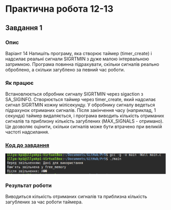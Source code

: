 # Практична робота 12-13

## Завдання 1

### Опис

Варіант 14
Напишіть програму, яка створює таймер (timer_create) і надсилає реальні сигнали SIGRTMIN з дуже малою інтервальною затримкою. Програма повинна підрахувати, скільки сигналів реально оброблено, а скільки загублено за певний час роботи.

### Як працює

Встановлюється обробник сигналу SIGRTMIN через sigaction з SA_SIGINFO. Створюється таймер через timer_create, який надсилає сигнал SIGRTMIN кожну мілісекунду. У обробнику сигналу ведеться підрахунок отриманих сигналів. Після закінчення часу (наприклад, 1 секунда) таймер видаляється, і програма виводить кількість отриманих сигналів та приблизну кількість загублених (MAX_SIGNALS - отримано). Це дозволяє оцінити, скільки сигналів може бути втрачено при великій частоті надсилання.

### [Код до завдання](main.c)

![Зображення](task1.png)

### Результат роботи

Виводиться кількість отриманих сигналів та приблизна кількість загублених за час роботи таймера.
